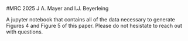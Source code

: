 #MRC 2025 J A. Mayer and I.J. Beyerleing
 
A jupyter notebook that contains all of the data necessary to generate Figures 4 and Figure 5 of this paper. Please do not hesistate to reach out with questions. 
